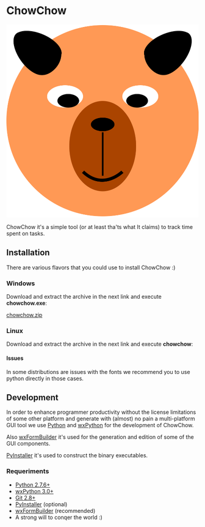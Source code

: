 # ChowChow #

![drawing.svg](icons/drawing.svg)

ChowChow it's a simple tool (or at least tha'ts what It claims) to track time spent on tasks.

## Installation ##

There are various flavors that you could use to install ChowChow :)

### Windows ###

Download and extract the archive in the next link and execute **chowchow.exe**:

[chowchow.zip](http://www.example.org/)

### Linux ###

Download and extract the archive in the next link and execute **chowchow**:

#### Issues ####

In some distributions are issues with the fonts we recommend you to use python directly in those cases.

## Development ##

In order to enhance programmer productivity without the license limitations of some other platform and
generate with (almost) no pain a multi-platform GUI tool we use [Python](https://www.python.org/) and
[wxPython](http://www.wxpython.org/) for the development of ChowChow.

Also [wxFormBuilder](http://sourceforge.net/projects/wxformbuilder/) it's used for the generation and edition of some
of the GUI components.

[PyInstaller](http://www.pyinstaller.org/) it's used to construct the binary executables.

### Requeriments ###

- [Python 2.7.6+](https://www.python.org/)
- [wxPython 3.0+](http://www.wxpython.org/)
- [Git 2.8+](http://git-scm.com/)
- [PyInstaller](http://www.pyinstaller.org/) (optional)
- [wxFormBuilder](http://sourceforge.net/projects/wxformbuilder/) (recommended)
- A strong will to conqer the world :)


